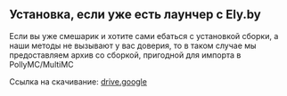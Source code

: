 ## Установка, если уже есть лаунчер с Ely.by
Если вы уже смешарик и хотите сами ебаться с установкой сборки, а наши методы не вызывают у вас доверия, то в таком случае мы предоставляем архив со сборкой, пригодной для импорта в PollyMC/MultiMC

Ссылка на скачивание: [drive.google](https://drive.google.com/file/d/1USClzEaxwEQiKtRBviiuohhUBy3dOHly/view?usp=sharing)